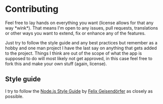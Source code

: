 # Contributing

Feel free to lay hands on everything you want (license allows for that any way \*wink\*). 
That means I'm open to any issues, pull requests, translations or other ways you want to extend, fix or enhance any of the features.

Just try to follow the style guide and any best practices but remember as a hobby and one man project I have the last say on anything that gets added to the project. Things I think are out of the scope of what the app is supposed to do will most likely not get approved, in this case feel free to fork this and make your own stuff (again, license).

## Style guide

I try to follow the [Node.js Style Guide](https://github.com/felixge/node-style-guide) by [Felix Geisendörfer](https://felixge.de/) as closely as possible. 